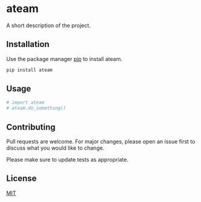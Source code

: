 # ateam

A short description of the project.

## Installation

Use the package manager [pip](https://pip.pypa.io/en/stable/) to install ateam.

```bash
pip install ateam
```

## Usage

```python
# import ateam
# ateam.do_something()
```

## Contributing
Pull requests are welcome. For major changes, please open an issue first to discuss what you would like to change.

Please make sure to update tests as appropriate.

## License
[MIT](https://choosealicense.com/licenses/mit/)